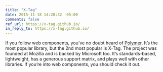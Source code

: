 ```yaml
---
title: "X-Tag"
date: 2015-11-18 14:28:32 -05:00
comments: false
ref_url: https://x-tag.github.io/
in_reply_to: https://x-tag.github.io/
---
```


If you follow web components, you’ve no doubt heard of [Polymer](https://polymer-project.org/). It’s the most popular library, but the 2nd most popular is X-Tag. The project was founded at Mozilla and is backed by Microsoft too. It’s standards-based, lightweight, has a generous support matrix, and plays well with other libraries. If you’re into web components, you should check it out.
